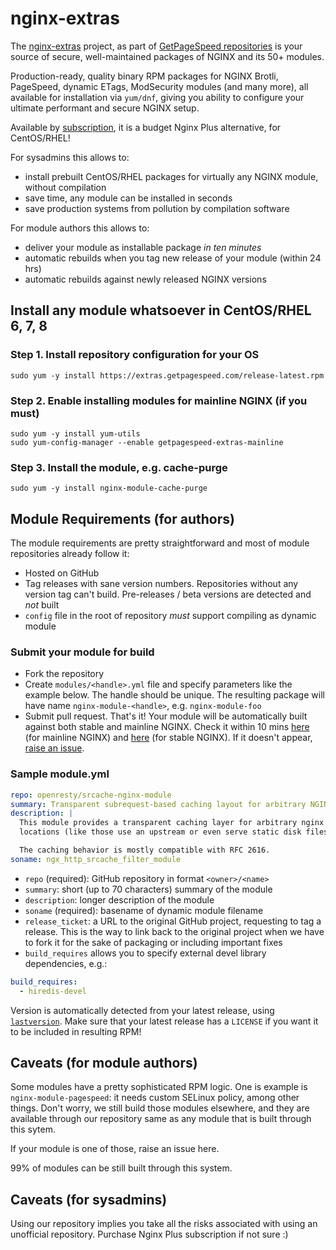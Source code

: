 # nginx-extras

The [nginx-extras](https://www.getpagespeed.com/nginx-extras) project, as part of [GetPageSpeed repositories](https://www.getpagespeed.com/redhat) 
is your source of secure, well-maintained packages of NGINX and its 50+ modules.

Production-ready, quality binary RPM packages for NGINX Brotli, PageSpeed, dynamic ETags, ModSecurity modules (and many more),
all available for installation via `yum/dnf`, giving you ability to configure your ultimate performant and secure NGINX setup.

Available by [subscription](https://www.getpagespeed.com/repo-subscribe), 
it is a budget Nginx Plus alternative, for CentOS/RHEL!

For sysadmins this allows to:

* install prebuilt CentOS/RHEL packages for virtually any NGINX module, without compilation
* save time, any module can be installed in seconds
* save production systems from pollution by compilation software

For module authors this allows to:

* deliver your module as installable package *in ten minutes*
* automatic rebuilds when you tag new release of your module (within 24 hrs)
* automatic rebuilds against newly released NGINX versions

## Install any module whatsoever in CentOS/RHEL 6, 7, 8

### Step 1. Install repository configuration for your OS

    sudo yum -y install https://extras.getpagespeed.com/release-latest.rpm

### Step 2. Enable installing modules for mainline NGINX (if you must)

    sudo yum -y install yum-utils
    sudo yum-config-manager --enable getpagespeed-extras-mainline

### Step 3. Install the module, e.g. cache-purge     

    sudo yum -y install nginx-module-cache-purge

## Module Requirements (for authors)

The module requirements are pretty straightforward and most of module repositories already follow it:

* Hosted on GitHub
* Tag releases with sane version numbers. Repositories without any version tag can't build. Pre-releases / beta versions are detected and *not* built
* `config` file in the root of repository *must* support compiling as dynamic module

### Submit your module for build

* Fork the repository
* Create `modules/<handle>.yml` file and specify parameters like the example below. The handle should be unique. The resulting package will have name `nginx-module-<handle>`, e.g. `nginx-module-foo`
* Submit pull request. That's it! Your module will be automatically built against both stable and mainline NGINX. Check it within 10 mins [here](https://extras.getpagespeed.com/redhat/7/mainline/x86_64/repoview/letter_n.group.html) (for mainline NGINX) and [here](https://extras.getpagespeed.com/redhat/7/x86_64/repoview/letter_n.group.html) (for stable NGINX). If it doesn't appear, [raise an issue](https://github.com/GetPageSpeed/nginx-extras/issues/new).

### Sample module.yml

```yml
repo: openresty/srcache-nginx-module
summary: Transparent subrequest-based caching layout for arbitrary NGINX locations
description: |
  This module provides a transparent caching layer for arbitrary nginx
  locations (like those use an upstream or even serve static disk files).

  The caching behavior is mostly compatible with RFC 2616.
soname: ngx_http_srcache_filter_module
```

* `repo` (required): GitHub repository in format `<owner>/<name>`
* `summary`: short (up to 70 characters) summary of the module
* `description`: longer description of the module
* `soname` (required): basename of dynamic module filename
* `release_ticket`: a URL to the original GitHub project, requesting to tag a release. 
  This is the way to link back to the original project when we have to fork it for the sake of packaging or
  including important fixes 
* `build_requires` allows you to specify external devel library dependencies, e.g.:

```yml 
build_requires:
  - hiredis-devel
```

Version is automatically detected from your latest release, using [`lastversion`](https://github.com/dvershinin/lastversion).
Make sure that your latest release has a `LICENSE` if you want it to be included in resulting RPM!

## Caveats (for module authors)

Some modules have a pretty sophisticated RPM logic. 
One is example is `nginx-module-pagespeed`: it needs custom SELinux policy, among other things.
Don't worry, we still build those modules elsewhere, and 
they are available through our repository same as any module that is built through this sytem.

If your module is one of those, raise an issue here.

99% of modules can be still built through this system.

## Caveats (for sysadmins)

Using our repository implies you take all the risks associated with using an unofficial repository.
Purchase Nginx Plus subscription if not sure :)
